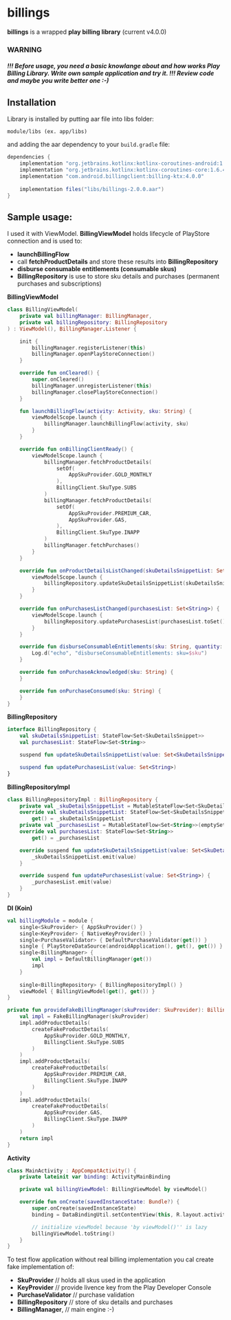 # billings
**billings** is a wrapped **play billing library** (current v4.0.0)
### WARNING
##### !!! Before usage, you need a basic knowlange about and how works Play Billing Library. Write own sample application and try it. !!! Review code and maybe you write better one :-)

## Installation

Library is installed by putting aar file into libs folder:

```
module/libs (ex. app/libs)
```

and adding the aar dependency to your `build.gradle` file:
```groovy
dependencies {
    implementation "org.jetbrains.kotlinx:kotlinx-coroutines-android:1.6.4"
    implementation "org.jetbrains.kotlinx:kotlinx-coroutines-core:1.6.4"
    implementation "com.android.billingclient:billing-ktx:4.0.0"
    
    implementation files("libs/billings-2.0.0.aar")
}
```

## Sample usage:
I used it with ViewModel. **BillingViewModel** holds lifecycle of PlayStore connection and is used to:
- **launchBillingFlow**
- call **fetchProductDetails** and store these results into **BillingRepository**
- **disburse consumable entitlements (consumable skus)**
- **BillingRepository** is use to store sku details and purchases (permanent purchases and subscriptions)

**BillingViewModel**
```kotlin
class BillingViewModel(
    private val billingManager: BillingManager,
    private val billingRepository: BillingRepository
) : ViewModel(), BillingManager.Listener {

    init {
        billingManager.registerListener(this)
        billingManager.openPlayStoreConnection()
    }

    override fun onCleared() {
        super.onCleared()
        billingManager.unregisterListener(this)
        billingManager.closePlayStoreConnection()
    }

    fun launchBillingFlow(activity: Activity, sku: String) {
        viewModelScope.launch {
            billingManager.launchBillingFlow(activity, sku)
        }
    }

    override fun onBillingClientReady() {
        viewModelScope.launch {
            billingManager.fetchProductDetails(
                setOf(
                    AppSkuProvider.GOLD_MONTHLY
                ),
                BillingClient.SkuType.SUBS
            )
            billingManager.fetchProductDetails(
                setOf(
                    AppSkuProvider.PREMIUM_CAR,
                    AppSkuProvider.GAS,
                ),
                BillingClient.SkuType.INAPP
            )
            billingManager.fetchPurchases()
        }
    }

    override fun onProductDetailsListChanged(skuDetailsSnippetList: Set<SkuDetailsSnippet>) {
        viewModelScope.launch {
            billingRepository.updateSkuDetailsSnippetList(skuDetailsSnippetList.toSet())
        }
    }

    override fun onPurchasesListChanged(purchasesList: Set<String>) {
        viewModelScope.launch {
            billingRepository.updatePurchasesList(purchasesList.toSet())
        }
    }

    override fun disburseConsumableEntitlements(sku: String, quantity: Int) {
        Log.d("echo", "disburseConsumableEntitlements: sku=$sku")
    }

    override fun onPurchaseAcknowledged(sku: String) {
    }

    override fun onPurchaseConsumed(sku: String) {
    }
}
```

**BillingRepository**
```kotlin
interface BillingRepository {
    val skuDetailsSnippetList: StateFlow<Set<SkuDetailsSnippet>>
    val purchasesList: StateFlow<Set<String>>

    suspend fun updateSkuDetailsSnippetList(value: Set<SkuDetailsSnippet>)

    suspend fun updatePurchasesList(value: Set<String>)
}
```

**BillingRepositoryImpl**
```kotlin
class BillingRepositoryImpl : BillingRepository {
    private val _skuDetailsSnippetList = MutableStateFlow<Set<SkuDetailsSnippet>>(emptySet())
    override val skuDetailsSnippetList: StateFlow<Set<SkuDetailsSnippet>>
        get() = _skuDetailsSnippetList
    private val _purchasesList = MutableStateFlow<Set<String>>(emptySet())
    override val purchasesList: StateFlow<Set<String>>
        get() = _purchasesList

    override suspend fun updateSkuDetailsSnippetList(value: Set<SkuDetailsSnippet>) {
        _skuDetailsSnippetList.emit(value)
    }

    override suspend fun updatePurchasesList(value: Set<String>) {
        _purchasesList.emit(value)
    }
}
```

**DI (Koin)**
```kotlin
val billingModule = module {
    single<SkuProvider> { AppSkuProvider() }
    single<KeyProvider> { NativeKeyProvider() }
    single<PurchaseValidator> { DefaultPurchaseValidator(get()) }
    single { PlayStoreDataSource(androidApplication(), get(), get()) }
    single<BillingManager> {
        val impl = DefaultBillingManager(get())
        impl
    }
    
    single<BillingRepository> { BillingRepositoryImpl() }
    viewModel { BillingViewModel(get(), get()) }
}

private fun provideFakeBillingManager(skuProvider: SkuProvider): BillingManager {
    val impl = FakeBillingManager(skuProvider)
    impl.addProductDetails(
        createFakeProductDetails(
            AppSkuProvider.GOLD_MONTHLY,
            BillingClient.SkuType.SUBS
        )
    )
    impl.addProductDetails(
        createFakeProductDetails(
            AppSkuProvider.PREMIUM_CAR,
            BillingClient.SkuType.INAPP
        )
    )
    impl.addProductDetails(
        createFakeProductDetails(
            AppSkuProvider.GAS,
            BillingClient.SkuType.INAPP
        )
    )
    return impl
}
```

**Activity**
```kotlin
class MainActivity : AppCompatActivity() {
    private lateinit var binding: ActivityMainBinding

    private val billingViewModel: BillingViewModel by viewModel()

    override fun onCreate(savedInstanceState: Bundle?) {
        super.onCreate(savedInstanceState)
        binding = DataBindingUtil.setContentView(this, R.layout.activity_main)

        // initialize viewModel because 'by viewModel()'' is lazy
        billingViewModel.toString()
    }
}
```

To test flow application without real billing implementation you cal create fake implementation of:
- **SkuProvider** // holds all skus used in the application
- **KeyProvider** // provide livence key from the Play Developer Console
- **PurchaseValidator** // purchase validation
- **BillingRepository** // store of sku details and purchases
- **BillingManager**, // main engine :-)